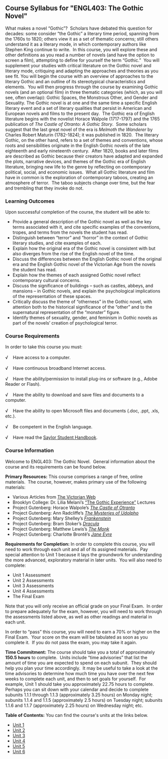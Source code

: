 Course Syllabus for "ENGL403: The Gothic Novel"
-----------------------------------------------

What makes a novel “Gothic”?  Scholars have debated this question for
decades: some consider “the Gothic” a literary time period, spanning
from the 1760s to 1820; others view it as a set of thematic concerns;
still others understand it as a literary mode, in which contemporary
authors like Stephen King continue to write.  In this course, you will
explore these and other definitions as you read a number of novels (and
have the option to screen a film), attempting to define for yourself the
term “Gothic.”  You will supplement your studies with critical
literature on the Gothic novel and literary mode, critiquing and
adapting the approaches and theories as you see fit. You will begin the
course with an overview of approaches to the literary Gothic and an
outline of its stereotypical characteristics and elements.  You will
then progress through the course by examining Gothic novels (and an
optional film) in three thematic categories (which, as you will see,
often overlap): Gothic Spaces, the Monstrous Other, and Gender and
Sexuality. The Gothic novel is at one and the same time a specific
English literary event and a set of literary qualities that persist in
American and European novels and films to the present day.  The Gothic
era of English literature begins with the novelist Horace Walpole
(1717-1797) and the 1765 publication of *The Castle of Otranto: A Gothic
Story*.  Some scholars suggest that the last great novel of the era is
*Melmoth the Wanderer* by Charles Robert Maturin (1782-1824); it was
published in 1820.  The literary Gothic, on the other hand, refers to a
set of themes and conventions, whose roots and sensibilities originate
in the English Gothic novels of the late eighteenth and early nineteenth
century.  After 1820, books and later films are described as Gothic
because their creators have adapted and expanded the plots, narrative
devices, and themes of the Gothic era of English literature, bringing
new life to the genre by reflecting on contemporary political, social,
and economic issues.  What all Gothic literature and film have in common
is the exploration of contemporary taboos, creating an atmosphere of
terror.  The taboo subjects change over time, but the fear and trembling
that they invoke do not.

### Learning Outcomes

Upon successful completion of the course, the student will be able to:

-   Provide a general description of the Gothic novel as well as the key
    terms associated with it, and cite specific examples of the
    conventions, tropes, and terms from the novels the student has read.
-   Distinguish between “terror” and “horror” in the context of Gothic
    literary studies, and cite examples of each.
-   Explain how the original era of the Gothic novel is consistent with
    but also diverges from the rise of the English novel of the time.
-   Discuss the differences between the English Gothic novel of the
    original era and the English Gothic novel of the Victorian Age from
    the novels the student has read.
-   Explain how the themes of each assigned Gothic novel reflect
    contemporary cultural concerns.
-   Discuss the significance of buildings – such as castles, abbeys, and
    mansions – in Gothic novels, and explain the psychological
    implications of the representation of these spaces.
-   Critically discuss the theme of “otherness” in the Gothic novel,
    with attention both to the historical significance of the “other”
    and to the supernatural representation of the “monster” figure.
-   Identify themes of sexuality, gender, and feminism in Gothic novels
    as part of the novels’ creation of psychological terror.

### Course Requirements

In order to take this course you must:  
    
 √    Have access to a computer.  
    
 √    Have continuous broadband Internet access.  
    
 √    Have the ability/permission to install plug-ins or software (e.g.,
Adobe Reader or Flash).  
    
 √    Have the ability to download and save files and documents to a
computer.  
    
 √    Have the ability to open Microsoft files and documents (.doc,
.ppt, .xls, etc.).  
    
 √    Be competent in the English language.  
        
 √    Have read the [Saylor Student
Handbook](http://www.saylor.org/site/wp-content/uploads/2012/05/Saylor-StudentHandbook.pdf).

### Course Information

Welcome to ENGL403: The Gothic Novel.  General information about the
course and its requirements can be found below.  
  
 **Primary Resources:** This course comprises a range of free, online
materials.  The course, however, makes primary use of the following
materials:  

-   Various Articles from [The Victorian
    Web](http://www.victorianweb.org/index.html)
-   Brooklyn College: Dr. Lilia Melani’s [“The Gothic
    Experience”](http://academic.brooklyn.cuny.edu/english/melani/gothic/index.html)
    Lectures
-   Project Gutenberg: Horace Walpole’s [*The Castle of
    Otranto*](http://www.gutenberg.org/catalog/world/readfile?fk_files=2556866)
-   Project Gutenberg: Ann Radcliffe’s [*The Mysteries of
    Udolpho*](http://www.gutenberg.org/files/3268/3268-h/3268-h.htm)
-   Project Gutenberg: Mary Shelley’s
    [*Frankenstein*](http://www.gutenberg.org/files/84/84-h/84-h.htm)
-   Project Gutenberg: Bram Stoker’s
    [*Dracula*](http://www.gutenberg.org/files/345/345-h/345-h.htm)
-   Project Gutenberg: Matthew Lewis’s [*The
    Monk*](http://www.gutenberg.org/files/601/601-h/601-h.htm)
-   Project Gutenberg: Charlotte Brontë’s [*Jane
    Eyre*](http://www.gutenberg.org/files/1260/1260-h/1260-h.htm)

**Requirements for Completion:** In order to complete this course, you
will need to work through each unit and all of its assigned materials. 
Pay special attention to Unit 1 because it lays the groundwork for
understanding the more advanced, exploratory material in later units. 
You will also need to complete:  

-   Unit 1 Assessment
-   Unit 2 Assessments
-   Unit 3 Assessments
-   Unit 4 Assessments
-   The Final Exam

Note that you will only receive an official grade on your Final Exam. 
In order to prepare adequately for the exam, however, you will need to
work through the assessments listed above, as well as other readings and
material in each unit.  
  
 In order to “pass” this course, you will need to earn a 70% or higher
on the Final Exam.  Your score on the exam will be tabulated as soon as
you complete it.  If you do not pass the exam, you may take it again.  
  
 **Time Commitment:** The course should take you a total of
approximately **150.5 hours** to complete.  Units include “time
advisories” that list the amount of time you are expected to spend on
each subunit.  They should help you plan your time accordingly.  It may
be useful to take a look at the time advisories to determine how much
time you have over the next few weeks to complete each unit, and then to
set goals for yourself.  For example, Unit 1 should take you
approximately 22.75 hours to complete.  Perhaps you can sit down with
your calendar and decide to complete subunits 1.1.1 through 1.1.3
(approximately 3.25 hours) on Monday night; subunits 1.1.4 and 1.1.5
(approximately 2.5 hours) on Tuesday night; subunits 1.1.6 and 1.1.7
(approximately 2.25 hours) on Wednesday night; etc.  
  
**Table of Contents:** You can find the course's units at the links below.

- [Unit 1](https://legacy.saylor.org/engl403/Unit01/)
- [Unit 2](https://legacy.saylor.org/engl403/Unit02/)
- [Unit 3](https://legacy.saylor.org/engl403/Unit03/)
- [Unit 4](https://legacy.saylor.org/engl403/Unit04/)
- [Unit 5](https://legacy.saylor.org/engl403/Unit05/)
- [Unit 6](https://legacy.saylor.org/engl403/Unit06/)
